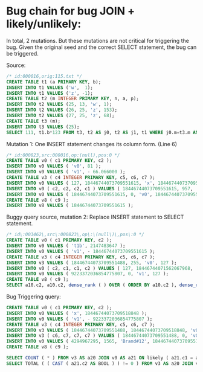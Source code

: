 # Bug chain for bug JOIN + likely/unlikely:

In total, 2 mutations. But these mutations are not critical for triggering the bug. Given the original seed and the correct SELECT statement, the bug can be triggered. 

Source:
```SQL
/* id:000016,orig:115.txt */
CREATE TABLE t1 (a PRIMARY KEY, b);
INSERT INTO t1 VALUES ('w',  1);
INSERT INTO t1 VALUES ('z', -1);
CREATE TABLE t2 (m INTEGER PRIMARY KEY, n, a, p);
INSERT INTO t2 VALUES (25, 13, 'w', 1);
INSERT INTO t2 VALUES (26, 25, 'z', 153);
INSERT INTO t2 VALUES (27, 25, 'z', 68);
CREATE TABLE t3 (m);
INSERT INTO t3 VALUES (25);
SELECT 111, t1.b*123 FROM t3, t2 AS j0, t2 AS j1, t1 WHERE j0.m=t3.m AND t1.a=j0.a AND j1.n=j0.m
```

Mutation 1:
One INSERT statement changes its column form. (Line 6)
```SQL
/* id:000823,src:000016,op:(null),pos:0 */
CREATE TABLE v0 ( c1 PRIMARY KEY, c2 );
INSERT INTO v0 VALUES ( 'v0', 81 );
INSERT INTO v0 VALUES ( 'v1', - 66.066000 );
CREATE TABLE v3 ( c4 INTEGER PRIMARY KEY, c5, c6, c7 );
INSERT INTO v0 VALUES ( 127, 18446744073709551615, 'x', 18446744073709551615 );
INSERT INTO v0 ( c2, c2, c2, c1 ) VALUES ( 18446744073709551615, 957, '456', 0 );
INSERT INTO v0 VALUES ( 18446744073709551615, 0, 'v0', 18446744073709551615 );
CREATE TABLE v8 ( c9 );
INSERT INTO v8 VALUES ( 18446744073709551615 );
```

Buggy query source, mutation 2:
Replace INSERT statement to SELECT statement. 
```SQL
/* id\:003462\,src\:000823\,op\:\(null\)\,pos\:0 */
CREATE TABLE v0 ( c1 PRIMARY KEY, c2 );
INSERT INTO v0 VALUES ( 't1b', 2147483647 );
INSERT INTO v0 VALUES ( 'v1', - 18446744073709551615 );
CREATE TABLE v3 ( c4 INTEGER PRIMARY KEY, c5, c6, c7 );
INSERT INTO v3 VALUES ( 18446744073709551488, 255, 'v0', 127 );
INSERT INTO v0 ( c2, c1, c1, c2 ) VALUES ( 127, 18446744071562067968, 'v1', 127 );
INSERT INTO v0 VALUES ( 9223372036854775807, 0, 'v1', 127 );
CREATE TABLE v8 ( c9 );
SELECT a10.c2, a10.c2, dense_rank ( ) OVER ( ORDER BY a10.c2 ), dense_rank ( ) OVER ( PARTITION BY a10.c1 ORDER BY a10.c1 ) FROM v0 AS a10;
```

Bug Triggering query:
```SQL
CREATE TABLE v0 ( c1 PRIMARY KEY, c2 );
INSERT INTO v0 VALUES ( 'x', 18446744073709518848 );
INSERT INTO v0 VALUES ( 'v1', - 9223372036854775807 );
CREATE TABLE v3 ( c4 INTEGER PRIMARY KEY, c5, c6, c7 );
INSERT INTO v3 VALUES ( 18446744073709551488, 18446744073709518848, 'v0', 0 );
INSERT INTO v3 ( c6, c7, c7, c7 ) VALUES ( 18446744073709551488, 0, 'v0', 255 );
INSERT INTO v0 VALUES ( 4294967295, 1565, 'Brand#12', 18446744073709551488 );
CREATE TABLE v8 ( c9 );

SELECT COUNT ( * ) FROM v3 AS a20 JOIN v0 AS a21 ON likely ( a21.c1 = a21.c2 ) AND a21.c2 = 'x' WHERE a21.c2;
SELECT TOTAL ( ( CAST ( a21.c2 AS BOOL ) ) != 0 ) FROM v3 AS a20 JOIN v0 AS a21 ON likely ( a21.c1 = a21.c2 ) AND a21.c2 = 'x';
```

